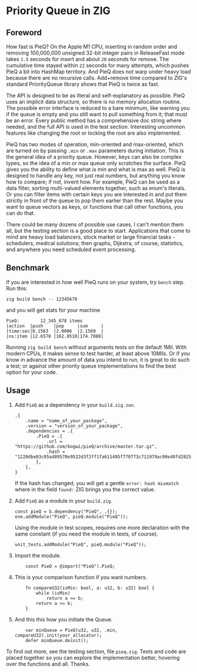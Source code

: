 # Priority Queue in ZIG

## Foreword

How fast is PieQ? On the Apple M1 CPU, inserting in random order and removing 100,000,000 unsigned 32-bit integer pairs in ReleaseFast mode takes `1.5` seconds for insert and about `20` seconds for remove. The cumulative time stayed within `22` seconds for many attempts, which pushes PieQ a bit into HashMap territory. And PieQ does not warp under heavy load because there are no recursive calls. Add+remove time compared to ZIG's standard PriorityQueue library shows that PieQ is twice as fast.

The API is designed to be as literal and self-explanatory as possible. PieQ uses an implicit data structure, so there is no memory allocation routine. The possible error interface is reduced to a bare minimum, like warning you if the queue is empty and you still want to pull something from it; that must be an error. Every public method has a comprehensive doc string where needed, and the full API is used in the test section. Interesting uncommon features like changing the root or locking the root are also implemented.

PieQ has two modes of operation, min-oriented and max-oriented, which are turned on by passing `.min` or `.max` parameters during initiation. This is the general idea of a priority queue. However, keys can also be complex types, so the idea of a min or max queue only scratches the surface. PieQ gives you the ability to define what is min and what is max as well. PieQ is designed to handle any key, not just real numbers, but anything you know how to compare; if not, invent how. For example, PieQ can be used as a data filter, sorting multi-valued elements together, such as enum's literals. Or you can filter items with certain keys you are interested in and put them strictly in front of the queue to pop them earlier than the rest. Maybe you want to queue vectors as keys, or functions that call other functions, you can do that.

There could be many dozens of possible use cases, I can't mention them all, but the testing section is a good place to start.
Applications that come to mind are heavy load balancers, stock market or large financial tasks - schedulers, medical solutions; then graphs, Dijkstra, of course, statistics, and anywhere you need scheduled event processing.

## Benchmark
If you are interested in how well PieQ runs on your system, try `bench` step. Run this:
```zig
zig build bench -- 12345678
```
and you will get stats for your machine

```
PieQ:        12_345_678 items
|action  |push    |pop     |sum     |
|time:sec|0.1563  |2.0006  |2.1569  |
|ns:item |12.6578 |162.0510|174.7088|
```

Running `zig build bench` without arguments tests on the default 1Mil. With modern CPUs, it makes sense to test harder, at least above 10Mils. Or if you know in advance the amount of data you intend to run, it is great to do such a test; or against other priority queue implementations to find the best option for your code.


## Usage

1. Add `PieQ` as a dependency in your `build.zig.zon`.

    <!-- <details> -->

    <!-- <summary><code>build.zig.zon</code> example </summary> -->

    ```zig
    .{
        .name = "name_of_your_package",
        .version = "version_of_your_package",
        .dependencies = .{
            .PieQ = .{
                .url = "https://github.com/bogwi/pieQ/archive/master.tar.gz",
                .hash = "1220dbe03c05ad89578e9522d3f2ff1fa611495f770773c711979ac00e48fd2825e9",
            },
        },
    }
    ```
    If the hash has changed, you will get a gentle  `error: hash mismatch` where in the field `found:` ZIG brings you the correct value.

    <!-- </details> -->

2. Add `PieQ` as a module in your `build.zig`.

    <!-- <details> -->

    <!-- <summary><code>build.zig</code> example </summary> -->

    ```zig
    const pieQ = b.dependency("PieQ", .{});
    exe.addModule("PieQ", pieQ.module("PieQ"));
    ```
    Using the module in test scopes, requires one more declaration with the same constant (if you need the module in tests, of course).
    ```zig
    unit_tests.addModule("PieQ", pieQ.module("PieQ"));

    ``` 

    <!-- </details> -->

3. Import the module.
    ```zig
        const PieQ = @import("PieQ").PieQ;
    ```
4. This is your comparison function if you want numbers.
    ```zig
        fn compareU32(isMin: bool, a: u32, b: u32) bool {
            while (isMin)
                return a <= b;
            return a >= b;
        }
    ```
5. And this this how you initiate the Queue.
    ```zig
        var minQueue = PieQ(u32, u32, .min, compareU32).init(your_allocator);
        defer minQueue.deinit();
    ```

To find out more, see the testing section, file `pieq.zig`. Tests and code are placed together so you can explore the implementation better, hovering over the functions and all. Thanks.
